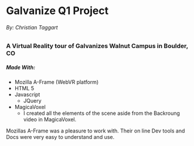 # Galvanize Q1 Project
###### By: _Christian Taggart_


### A Virtual Reality tour of Galvanizes Walnut Campus in Boulder, CO

##### Made With:
- Mozilla A-Frame (WebVR platform)
- HTML 5
- Javascript
  - JQuery
- MagicaVoxel
  - I created all the elements of the scene aside from the Backroung video in MagicaVoxel.

Mozillas A-Frame was a pleasure to work with. Their on line Dev tools and Docs were very easy to understand and use.

